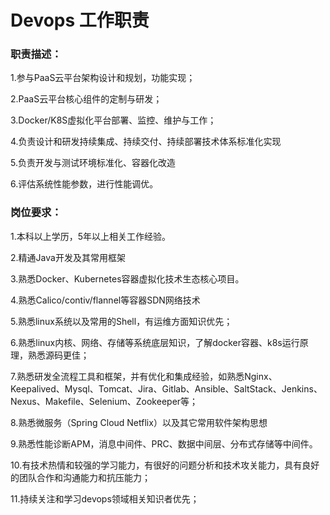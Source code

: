 # Devops 工作职责



### 职责描述：

1.参与PaaS云平台架构设计和规划，功能实现；

2.PaaS云平台核心组件的定制与研发；

3.Docker/K8S虚拟化平台部署、监控、维护与工作；

4.负责设计和研发持续集成、持续交付、持续部署技术体系标准化实现

5.负责开发与测试环境标准化、容器化改造

6.评估系统性能参数，进行性能调优。

### 岗位要求：

1.本科以上学历，5年以上相关工作经验。

2.精通Java开发及其常用框架

3.熟悉Docker、Kubernetes容器虚拟化技术生态核心项目。

4.熟悉Calico/contiv/flannel等容器SDN网络技术

5.熟悉linux系统以及常用的Shell，有运维方面知识优先；

6.熟悉linux内核、网络、存储等系统底层知识，了解docker容器、k8s运行原理，熟悉源码更佳；

7.熟悉研发全流程工具和框架，并有优化和集成经验，如熟悉Nginx、Keepalived、Mysql、Tomcat、Jira、Gitlab、Ansible、SaltStack、Jenkins、Nexus、Makefile、Selenium、Zookeeper等；

8.熟悉微服务（Spring Cloud Netflix）以及其它常用软件架构思想

9.熟悉性能诊断APM，消息中间件、PRC、数据中间层、分布式存储等中间件。

10.有技术热情和较强的学习能力，有很好的问题分析和技术攻关能力，具有良好的团队合作和沟通能力和抗压能力；

11.持续关注和学习devops领域相关知识者优先；
